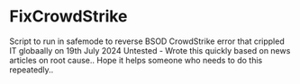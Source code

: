 # FixCrowdStrike
Script to run in safemode to reverse BSOD CrowdStrike error that crippled IT globaally on 19th July 2024
Untested - Wrote this quickly based on news articles on root cause..
Hope it helps someone who needs to do this repeatedly..
